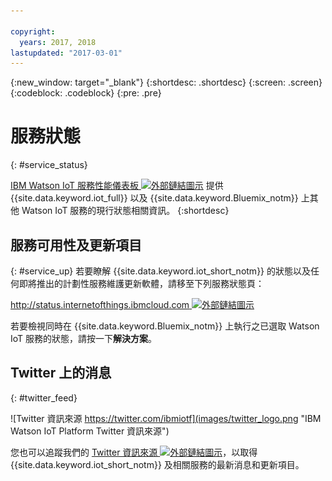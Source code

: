 ```yaml
---

copyright:
  years: 2017, 2018
lastupdated: "2017-03-01"
---
```


{:new_window: target="_blank"}
{:shortdesc: .shortdesc}
{:screen: .screen}
{:codeblock: .codeblock}
{:pre: .pre}

# 服務狀態
{: #service_status}

[IBM Watson IoT 服務性能儀表板 ![外部鏈結圖示](../../icons/launch-glyph.svg "外部鏈結圖示")](https://status.internetofthings.ibmcloud.com) 提供 {{site.data.keyword.iot_full}} 以及 {{site.data.keyword.Bluemix_notm}} 上其他 Watson IoT 服務的現行狀態相關資訊。
{:shortdesc}

## 服務可用性及更新項目
{: #service_up}
若要瞭解 {{site.data.keyword.iot_short_notm}} 的狀態以及任何即將推出的計劃性服務維護更新軟體，請移至下列服務狀態頁：

[http://status.internetofthings.ibmcloud.com ![外部鏈結圖示](../../icons/launch-glyph.svg "外部鏈結圖示")](http://status.internetofthings.ibmcloud.com)

若要檢視同時在 {{site.data.keyword.Bluemix_notm}} 上執行之已選取 Watson IoT 服務的狀態，請按一下**解決方案**。

## Twitter 上的消息
{: #twitter_feed}

![Twitter 資訊來源 https://twitter.com/ibmiotf](images/twitter_logo.png "IBM Watson IoT Platform Twitter 資訊來源")

您也可以追蹤我們的 [Twitter 資訊來源 ![外部鏈結圖示](../../icons/launch-glyph.svg "外部鏈結圖示")](https://twitter.com/ibmiot)，以取得 {{site.data.keyword.iot_short_notm}} 及相關服務的最新消息和更新項目。 
